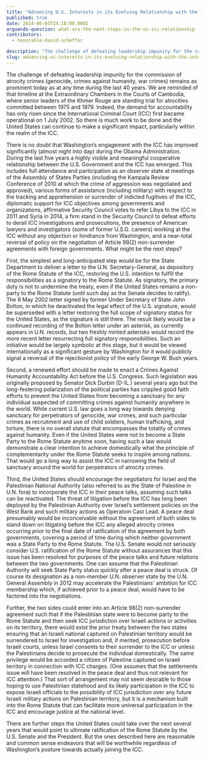 ```yaml
---
title: "Advancing U.S. Interests in its Evolving Relationship with the International Criminal Court"
published: true
date: 2014-06-03T14:18:00.000Z
arguendo-question: what-are-the-next-steps-in-the-us-icc-relationship
contributors:
  - honorable-david-scheffer

description: "The challenge of defeating leadership impunity for the commission of atrocity crimes (genocide, crimes against humanity, war crimes) remains as prominent today as at any time during the last 40 years."
slug: advancing-us-interests-in-its-evolving-relationship-with-the-international-criminal-court
---
```


The challenge of defeating leadership impunity for the commission of atrocity crimes (genocide, crimes against humanity, war crimes) remains as prominent today as at any time during the last 40 years. We are reminded of that timeline at the Extraordinary Chambers in the Courts of Cambodia, where senior leaders of the Khmer Rouge are standing trial for atrocities committed between 1975 and 1979. Indeed, the demand for accountability has only risen since the International Criminal Court (ICC) first became operational on 1 July 2002. So there is much work to be done and the United States can continue to make a significant impact, particularly within the realm of the ICC.

There is no doubt that Washington’s engagement with the ICC has improved significantly (almost night into day) during the Obama Administration. During the last five years a highly visible and meaningful cooperative relationship between the U.S. Government and the ICC has emerged. This includes full attendance and participation as an observer state at meetings of the Assembly of States Parties (including the Kampala Review Conference of 2010 at which the crime of aggression was negotiated and approved), various forms of assistance (including military) with respect to the tracking and apprehension or surrender of indicted fugitives of the ICC, diplomatic support for ICC objectives among governments and organizations, affirmative Security Council votes to refer Libya to the ICC in 2011 and Syria in 2014, a firm stand in the Security Council to defeat efforts to derail ICC investigations and prosecutions, the presence of American lawyers and investigators (some of former U.S.G. careers) working at the ICC without any objection or hindrance from Washington, and a near-total reversal of policy on the negotiation of Article 98(2) non-surrender agreements with foreign governments. What might be the next steps?

First, the simplest and long-anticipated step would be for the State Department to deliver a letter to the U.N. Secretary-General, as depository of the Rome Statute of the ICC, restoring the U.S. intention to fulfill the responsibilities as a signatory to the Rome Statute. As signatory, the primary duty is not to undermine the treaty, even if the United States remains a non-party to the Rome Statute (until such day as the Senate decides to ratify). The 6 May 2002 letter signed by former Under Secretary of State John Bolton, in which he deactivated the legal effect of the U.S. signature, would be superseded with a letter restoring the full scope of signatory status for the United States, as the signature is still there. The result likely would be a continued recording of the Bolton letter under an asterisk, as currently appears in U.N. records, but two freshly minted asterisks would record the more recent letter resurrecting full signatory responsibilities. Such an initiative would be largely symbolic at this stage, but it would be viewed internationally as a significant gesture by Washington for it would publicly signal a reversal of the rejectionist policy of the early George W. Bush years.

Second, a renewed effort should be made to enact a Crimes Against Humanity Accountability Act before the U.S. Congress. Such legislation was originally proposed by Senator Dick Durbin (D-IL.) several years ago but the long-festering polarization of the political parties has crippled good faith efforts to prevent the United States from becoming a sanctuary for any individual suspected of committing crimes against humanity anywhere in the world. While current U.S. law goes a long way towards denying sanctuary for perpetrators of genocide, war crimes, and such particular crimes as recruitment and use of child soldiers, human trafficking, and torture, there is no overall statute that encompasses the totality of crimes against humanity. Even if the United States were not to become a State Party to the Rome Statute anytime soon, having such a law would demonstrate a clear intention to achieve domestically what the principle of complementarity under the Rome Statute seeks to inspire among nations. That would go a long way to assist the ICC in narrowing the field of sanctuary around the world for perpetrators of atrocity crimes.

Third, the United States should encourage the negotiators for Israel and the Palestinian National Authority (also referred to as the State of Palestine in U.N. fora) to incorporate the ICC in their peace talks, assuming such talks can be reactivated. The threat of litigation before the ICC has long been deployed by the Palestinian Authority over Israel’s settlement policies on the West Bank and such military actions as Operation Cast Lead. A peace deal presumably would be inconceivable without the agreement of both sides to stand down on litigating before the ICC any alleged atrocity crimes occurring _prior_ to the final date of ratification of the agreement by both governments, covering a period of time during which neither government was a State Party to the Rome Statute. The U.S. Senate would not seriously consider U.S. ratification of the Rome Statute without assurances that this issue has been resolved for purposes of the peace talks and future relations between the two governments. One can assume that the Palestinian Authority will seek State Party status quickly after a peace deal is struck. Of course its designation as a non-member U.N. observer state by the U.N. General Assembly in 2012 may accelerate the Palestinians' ambition for ICC membership which, if achieved prior to a peace deal, would have to be factored into the negotiations.

Further, the two sides could enter into an Article 98(2) non-surrender agreement such that if the Palestinian state were to become party to the Rome Statute and then seek ICC jurisdiction over Israeli actions or activities on its territory, there would exist the prior treaty between the two states ensuring that an Israeli national captured on Palestinian territory would be surrendered to Israel for investigation and, if merited, prosecution before Israeli courts, unless Israel consents to their surrender to the ICC or unless the Palestinians decide to prosecute the individual domestically. The same privilege would be accorded a citizen of Palestine captured on Israeli territory in connection with ICC charges. (One assumes that the settlements issue will have been resolved in the peace deal and thus not relevant for ICC attention.) That sort of arrangement may not seem desirable to those hoping to use Palestinian statehood and its likely participation in the ICC to expose Israeli officials to the possibility of ICC jurisdiction over any future Israeli military actions on Palestinian territory, but it is a mechanism built into the Rome Statute that can facilitate more universal participation in the ICC and encourage justice at the national level.

There are further steps the United States could take over the next several years that would point to ultimate ratification of the Rome Statute by the U.S. Senate and the President. But the ones described here are reasonable and common sense endeavors that will be worthwhile regardless of Washington’s posture towards actually joining the ICC.


